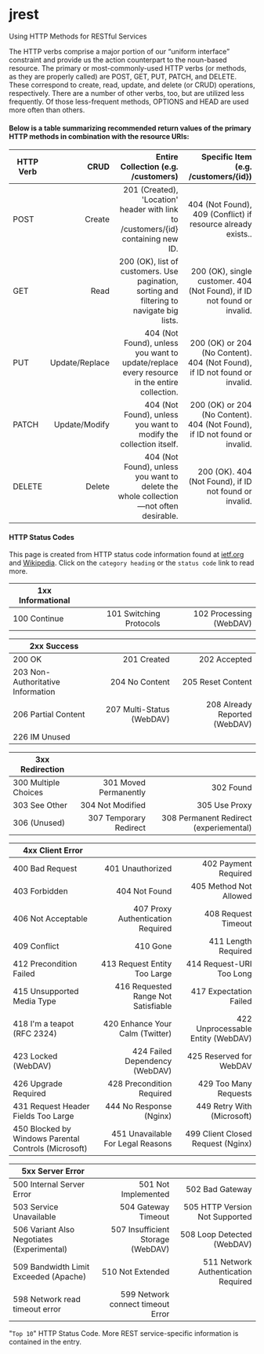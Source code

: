 # jrest

Using HTTP Methods for RESTful Services


The HTTP verbs comprise a major portion of our “uniform interface” constraint and provide us the action counterpart to the noun-based resource. The primary or most-commonly-used HTTP verbs (or methods, as they are properly called) are POST, GET, PUT, PATCH, and DELETE. These correspond to create, read, update, and delete (or CRUD) operations, respectively. There are a number of other verbs, too, but are utilized less frequently. Of those less-frequent methods, OPTIONS and HEAD are used more often than others.


#### Below is a table summarizing recommended return values of the primary HTTP methods in combination with the resource URIs:

| HTTP Verb		| CRUD				| Entire Collection (e.g. /customers)															| Specific Item (e.g. /customers/{id}) 											| 
| --------  	| ---------------: 	| --------------------------------------------------:  							                |--------------------------------------------------:  		                    |
| POST			| Create			| 201 (Created), 'Location' header with link to /customers/{id} containing new ID.				| 404 (Not Found), 409 (Conflict) if resource already exists.. 					|
| GET			| Read				| 200 (OK), list of customers. Use pagination, sorting and filtering to navigate big lists.		| 200 (OK), single customer. 404 (Not Found), if ID not found or invalid. 		|
| PUT			| Update/Replace	| 404 (Not Found), unless you want to update/replace every resource in the entire collection.	| 200 (OK) or 204 (No Content). 404 (Not Found), if ID not found or invalid.	|
| PATCH			| Update/Modify		| 404 (Not Found), unless you want to modify the collection itself.								| 200 (OK) or 204 (No Content). 404 (Not Found), if ID not found or invalid. 	|
| DELETE		| Delete			| 404 (Not Found), unless you want to delete the whole collection—not often desirable.			| 200 (OK). 404 (Not Found), if ID not found or invalid. 						|


#### HTTP Status Codes

This page is created from HTTP status code information found at [ietf.org]() and [Wikipedia](). Click on the `category heading` or the `status code` link to read more.

| 1xx Informational											|   	 										|  											| 
| ----------------------------------------------			| ----------------------------: 				|----------------------------: 				|
| 100 Continue   											| 101 Switching Protocols   					| 102 Processing (WebDAV) 					| 


| 2xx Success 												|   	 										|  											| 
| ----------------------------------------------			| ----------------------------: 				|----------------------------: 				|
| 200 OK   													| 201 Created   								| 202 Accepted 								| 
| 203 Non-Authoritative Information     					| 204 No Content           						| 205 Reset Content 						| 
| 206 Partial Content   									| 207 Multi-Status (WebDAV) 					| 208 Already Reported (WebDAV) 			| 
| 226 IM Unused                        		 				|  												|  											| 


| 3xx Redirection											| 												| 											| 
| -----------------------									| -----: 										| ----: 									|
| 300 Multiple Choices 										| 301 Moved Permanently  						| 302 Found 								| 
| 303 See Other  											| 304 Not Modified   							| 305 Use Proxy 							| 
| 306 (Unused)   											| 307 Temporary Redirect    					| 308 Permanent Redirect (experiemental) 	| 



| 4xx Client Error                      					| 												| 											|
| ----------------------------------------------			| ----------------------------: 				|----------------------------: 				|
| 400 Bad Request  											| 401 Unauthorized  							| 402 Payment Required 						| 
| 403 Forbidden 				 							| 404 Not Found   								| 405 Method Not Allowed 					| 
| 406 Not Acceptable  										| 407 Proxy Authentication Required   			| 408 Request Timeout 						|
| 409 Conflict  											| 410 Gone 						 				| 411 Length Required 						|
| 412 Precondition Failed   								| 413 Request Entity Too Large   				| 414 Request-URI Too Long 					| 
| 415 Unsupported Media Type   								| 416 Requested Range Not Satisfiable    		| 417 Expectation Failed 					| 
| 418 I'm a teapot (RFC 2324)   							| 420 Enhance Your Calm (Twitter)    			| 422 Unprocessable Entity (WebDAV) 		| 
| 423 Locked (WebDAV)   									| 424 Failed Dependency (WebDAV)  				| 425 Reserved for WebDAV 					| 
| 426 Upgrade Required   									| 428 Precondition Required    					| 429 Too Many Requests 					| 
| 431 Request Header Fields Too Large   					| 444 No Response (Nginx)   					| 449 Retry With (Microsoft) 				| 
| 450 Blocked by Windows Parental Controls (Microsoft)   	| 451 Unavailable For Legal Reasons    			| 499 Client Closed Request (Nginx) 		| 


| 5xx Server Error 											| 												| 											| 
| ----------------------------------------------			| ----------------------------: 				|----------------------------: 				|
| 500 Internal Server Error  								| 501 Not Implemented 							| 502 Bad Gateway							| 
| 503 Service Unavailable  									| 504 Gateway Timeout   						| 505 HTTP Version Not Supported			| 
| 506 Variant Also Negotiates (Experimental) 				| 507 Insufficient Storage (WebDAV)  			| 508 Loop Detected (WebDAV)				| 
| 509 Bandwidth Limit Exceeded (Apache)  					| 510 Not Extended   							| 511 Network Authentication Required		| 
| 598 Network read timeout error   							| 599 Network connect timeout Error     		| 											| 

"`Top 10`" HTTP Status Code. More REST service-specific information is contained in the entry.
